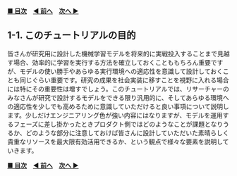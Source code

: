 **[■ 目次](https://github.com/CyberAgentAILab/model-acceleration-tutorial/tree/main?tab=readme-ov-file#table-of-contents)**　**[◀ 前へ](https://github.com/CyberAgentAILab/model-acceleration-tutorial/tree/main?tab=readme-ov-file#1-%E3%81%AF%E3%81%98%E3%82%81%E3%81%AB)**　**[次へ ▶](https://github.com/CyberAgentAILab/model-acceleration-tutorial/blob/main/01_Introduction/1_2-What_to_explain_and_what_not_to_explain.md)**

## 1-1. このチュートリアルの目的

皆さんが研究用に設計した機械学習モデルを将来的に実戦投入することまで見越す場合、効率的に学習を実行する方法を確立しておくことももちろん重要ですが、モデルの使い勝手やあらゆる実行環境への適応性を意識して設計しておくことも同じぐらい重要です。研究の成果を社会実装に移すことを視野に入れる場合には特にその重要性は増すでしょう。このチュートリアルでは、リサーチャーのみなさんが研究で設計するモデルをできる限り汎用的に、そしてあらゆる環境への適応性を少しでも高めるために意識していただけると良い事項について説明します。少しだけエンジニアリング色が強い内容にはなりますが、モデルを運用するフェーズに差し掛かったときプロダクト側ではどのようなことが課題となりうるか、どのような部分に注意しておけば皆さんに設計していただいた素晴らしく貴重なリソースを最大限有効活用できるか、という観点で様々な要素を説明していきます。

**[■ 目次](https://github.com/CyberAgentAILab/model-acceleration-tutorial/tree/main?tab=readme-ov-file#table-of-contents)**　**[◀ 前へ](https://github.com/CyberAgentAILab/model-acceleration-tutorial/tree/main?tab=readme-ov-file#1-%E3%81%AF%E3%81%98%E3%82%81%E3%81%AB)**　**[次へ ▶](https://github.com/CyberAgentAILab/model-acceleration-tutorial/blob/main/01_Introduction/1_2-What_to_explain_and_what_not_to_explain.md)**
